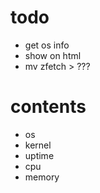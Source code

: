 # todo
- get os info
- show on html
- mv zfetch > ???


# contents
- os
- kernel
- uptime
- cpu
- memory